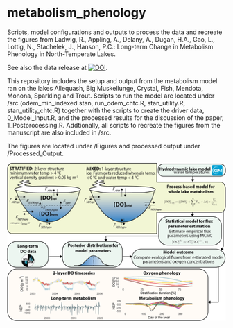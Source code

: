 # metabolism_phenology
Scripts, model configurations and outputs to process the data and recreate the figures from Ladwig, R., Appling, A., Delany, A., Dugan, H.A., Gao, L., Lottig, N., Stachelek, J., Hanson, P.C.: Long-term Change in Metabolism Phenology in North-Temperate Lakes.

See also the data release at [![DOI](https://zenodo.org/badge/DOI/10.5281/zenodo.6363561.svg)](https://doi.org/10.5281/zenodo.6363561).

This repository includes the setup and output from the metabolism model ran on the lakes Allequash, Big Muskellunge, Crystal, Fish, Mendota, Monona, Sparkling and Trout. Scripts to run the model are located under /src (odem_min_indexed.stan, run_odem_chtc.R, stan_utility.R, stan_utility_chtc.R) together with the scripts to create the driver data, 0_Model_Input.R, and the processed results for the discussion of the paper, 1_Postprocessing.R. Addtionally, all scripts to recreate the figures from the manuscript are also included in /src.

The figures are located under /Figures and processed output under /Processed_Output.

![](Figures/Fig_1.png)<!-- -->
